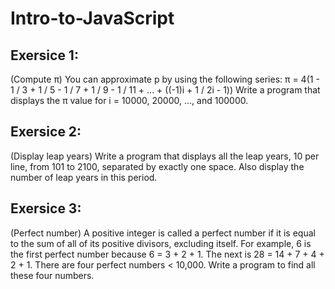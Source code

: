 # Intro-to-JavaScript
## Exersice 1:
(Compute π) You can approximate p by using the following series:
π = 4(1 - 1 / 3 + 1 / 5 - 1 / 7 + 1 / 9 - 1 / 11 + ... + ((-1)i + 1 /  2i - 1))
Write a program that displays the π value for i = 10000, 20000, …, and 100000.

## Exersice 2:
(Display leap years) Write a program that displays all the leap years, 10 per line, from 101 to 2100, separated by exactly one space. Also display the number of
leap years in this period.

## Exersice 3:
(Perfect number) A positive integer is called a perfect number if it is equal to the sum of all of its positive divisors, excluding itself. For example, 6 is the
first perfect number because 6 = 3 + 2 + 1. The next is 28 = 14 + 7 + 4 + 2 + 1.  There are four perfect numbers < 10,000. Write a program to find all these four numbers.
